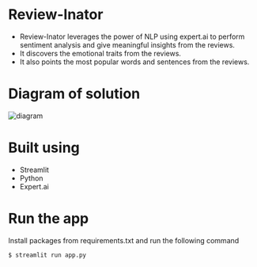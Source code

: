 # Review-Inator
- Review-Inator leverages the power of NLP using expert.ai to perform sentiment analysis and give meaningful insights from the reviews.
- It discovers the emotional traits from the reviews.
- It also points the most popular words and sentences from the reviews.

# Diagram of solution
![diagram](https://user-images.githubusercontent.com/66618556/198310058-8fa97dec-e634-4876-9341-5f4b874dbf3a.png)

# Built using
- Streamlit
- Python
- Expert.ai

# Run the app

Install packages from requirements.txt and run the following command

    $ streamlit run app.py

